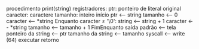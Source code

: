 procedimento print(string)
registradores:
    ptr: ponteiro de literal original
    caracter: caractere
    tamanho: inteiro
início
    ptr <-- string
    tamanho <-- 0
    caracter <-- \*string
    Enquanto caracter ≠ '\0':
        string <-- string + 1
        caracter <-- \*string
        tamanho <-- tamanho + 1
    FimEnquanto
    saída padrão <-- tela
    ponteiro da string <-- ptr
    tamanho da string <-- tamanho
    syscall <-- write (64)
    executar
retorno
